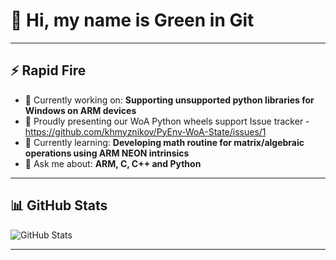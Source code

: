 # 👋 Hi, my name is Green in Git
---

## ⚡ Rapid Fire  
- 💼 Currently working on: **Supporting unsupported python libraries for Windows on ARM devices**
- 💼 Proudly presenting our WoA Python wheels support Issue tracker - https://github.com/khmyznikov/PyEnv-WoA-State/issues/1
- 🌱 Currently learning: **Developing math routine for matrix/algebraic operations using ARM NEON intrinsics**  
- 💬 Ask me about: **ARM, C, C++ and Python**  

---

## 📊 GitHub Stats  

![GitHub Stats](https://github-readme-stats.vercel.app/api?username=Greenie0701&show_icons=true&theme=tokyonight)  

---


